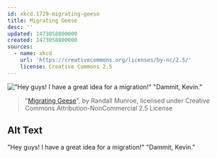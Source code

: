 ```yaml
---
id: xkcd.1729-migrating-geese
title: Migrating Geese
desc: ''
updated: 1473058800000
created: 1473058800000
sources:
  - name: xkcd
    url: 'https://creativecommons.org/licenses/by-nc/2.5/'
    license: Creative Commons 2.5
---
```

!["Hey guys! I have a great idea for a migration!" "Dammit, Kevin."](https://imgs.xkcd.com/comics/migrating_geese.png)
> "[Migrating Geese](https://xkcd.com/1729/)", by Randall Munroe, licensed under Creative Commons Attribution-NonCommercial 2.5 License

## Alt Text
"Hey guys! I have a great idea for a migration!" "Dammit, Kevin."
